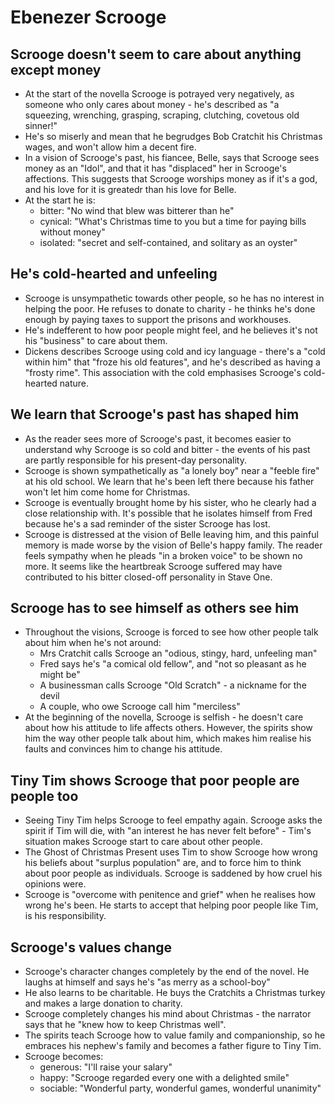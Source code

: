 # Ebenezer Scrooge

## Scrooge doesn't seem to care about anything except money
- At the start of the novella Scrooge is potrayed very negatively, as someone who only cares about money - he's described as "a squeezing, wrenching, grasping, scraping, clutching, covetous old sinner!"
- He's so miserly and mean that he begrudges Bob Cratchit his Christmas wages, and won't allow him a decent fire.
- In a vision of Scrooge's past, his fiancee, Belle, says that Scrooge sees money as an "Idol", and that it has "displaced" her in Scrooge's affections. This suggests that Scrooge worships money as if it's a god, and his love for it is greatedr than his love for Belle.
- At the start he is:
  - bitter: "No wind that blew was bitterer than he"
  - cynical: "What's Christmas time to you but a time for paying bills without money"
  - isolated: "secret and self-contained, and solitary as an oyster"
  
## He's cold-hearted and unfeeling
- Scrooge is unsympathetic towards other people, so he has no interest in helping the poor. He refuses to donate to charity - he thinks he's done enough by paying taxes to support the prisons and workhouses.
- He's indefferent to how poor people might feel, and he believes it's not his "business" to care about them.
- Dickens describes Scrooge using cold and icy language - there's a "cold within him" that "froze his old features", and he's described as having a "frosty rime". This association with the cold emphasises Scrooge's cold-hearted nature.

## We learn that Scrooge's past has shaped him
- As the reader sees more of Scrooge's past, it becomes easier to understand why Scrooge is so cold and bitter - the events of his past are partly responsible for his present-day personality.
- Scrooge is shown sympathetically as "a lonely boy" near a "feeble fire" at his old school. We learn that he's been left there because his father won't let him come home for Christmas.
- Scrooge is eventually brought home by his sister, who he clearly had a close relationship with. It's possible that he isolates himself from Fred because he's a sad reminder of the sister Scrooge has lost.
- Scrooge is distressed at the vision of Belle leaving him, and this painful memory is made worse by the vision of Belle's happy family. The reader feels sympathy when he pleads "in a broken voice" to be shown no more. It seems like the heartbreak Scrooge suffered may have contributed to his bitter closed-off personality in Stave One.

## Scrooge has to see himself as others see him
- Throughout the visions, Scrooge is forced to see how other people talk about him when he's not around:
  - Mrs Cratchit calls Scrooge an "odious, stingy, hard, unfeeling man"
  - Fred says he's "a comical old fellow", and "not so pleasant as he might be"
  - A businessman calls Scrooge "Old Scratch" - a nickname for the devil
  - A couple, who owe Scrooge call him "merciless"
- At the beginning of the novella, Scrooge is selfish - he doesn't care about how his attitude to life affects others. However, the spirits show him the way other people talk about him, which makes him realise his faults and convinces him to change his attitude.

## Tiny Tim shows Scrooge that poor people are people too
- Seeing Tiny Tim helps Scrooge to feel empathy again. Scrooge asks the spirit if Tim will die, with "an interest he has never felt before" - Tim's situation makes Scrooge start to care about other people.
- The Ghost of Christmas Present uses Tim to show Scrooge how wrong his beliefs about "surplus population" are, and to force him to think about poor people as individuals. Scrooge is saddened by how cruel his opinions were.
- Scrooge is "overcome with penitence and grief" when he realises how wrong he's been. He starts to accept that helping poor people like Tim, is his responsibility.

## Scrooge's values change
- Scrooge's character changes completely by the end of the novel. He laughs at himself and says he's "as merry as a school-boy"
- He also learns to be charitable. He buys the Cratchits a Christmas turkey and makes a large donation to charity.
- Scrooge completely changes his mind about Christmas - the narrator says that he "knew how to keep Christmas well".
- The spirits teach Scrooge how to value family and companionship, so he embraces his nephew's family and becomes a father figure to Tiny Tim.
- Scrooge becomes:
  - generous: "I'll raise your salary"
  - happy: "Scrooge regarded every one with a delighted smile"
  - sociable: "Wonderful party, wonderful games, wonderful unanimity"
